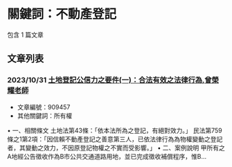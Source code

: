 # 關鍵詞：不動產登記

包含 1 篇文章

## 文章列表

### 2023/10/31 [土地登記公信力之要件(一)：合法有效之法律行為,曾榮耀老師](../../articles/909457_%E5%9C%9F%E5%9C%B0%E7%99%BB%E8%A8%98%E5%85%AC%E4%BF%A1%E5%8A%9B%E4%B9%8B%E8%A6%81%E4%BB%B6%28%E4%B8%80%29%EF%BC%9A%E5%90%88%E6%B3%95%E6%9C%89%E6%95%88%E4%B9%8B%E6%B3%95%E5%BE%8B%E8%A1%8C%E7%82%BA%2C%E6%9B%BE%E6%A6%AE%E8%80%80%E8%80%81%E5%B8%AB.md)
- 文章編號：909457
- 其他關鍵詞：所有權

• 一、相關條文 土地法第43條：「依本法所為之登記，有絕對效力。」 民法第759條之1第2項：「因信賴不動產登記之善意第三人，已依法律行為為物權變動之登記者，其變動之效力，不因原登記物權之不實而受影響。」 • 二、案例說明 甲所有之A地經公告徵收作為B市公共交通道路用地，並已完成徵收補償程序，惟B...
